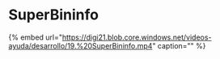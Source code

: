 # SuperBininfo

{% embed url="https://digi21.blob.core.windows.net/videos-ayuda/desarrollo/19.%20SuperBininfo.mp4" caption="" %}

